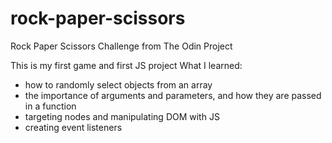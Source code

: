 # rock-paper-scissors
Rock Paper Scissors Challenge from The Odin Project 

This is my first game and first JS project
What I learned:

*  how to randomly select objects from an array 
*  the importance of arguments and parameters, and how they are passed in a function 
*  targeting nodes and manipulating DOM with JS 
*  creating event listeners 
